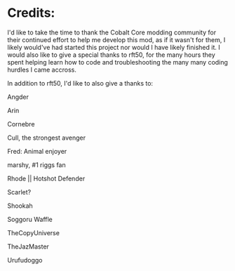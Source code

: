 # Credits:

I'd like to take the time to thank the Cobalt Core modding community for their continued effort to help me develop this mod, as if it wasn't for them, I likely would've had started this project nor would I have likely finished it. I would also like to give a special thanks to rft50, for the many hours they spent helping learn how to code and troubleshooting the many many coding hurdles I came accross.

In addition to rft50, I'd like to also give a thanks to:

Angder

Arin

Cornebre

Cull, the strongest avenger

Fred: Animal enjoyer

marshy, #1 riggs fan

Rhode || Hotshot Defender

Scarlet?

Shookah

Soggoru Waffle

TheCopyUniverse

TheJazMaster

Urufudoggo


